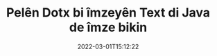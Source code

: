 ---
############################# Static ############################
layout: "auto-gen-signature"
date: 2022-03-01T15:12:22
draft: false
operation: Sign
signaturetype: Text
fileformat: Dotx
productName: Java
lang: ku
productCode: java
otherformats: pdf doc docx docm dot dotm dotx odt ott rtf xls xlsx xlsm xlsb csv ods ots xltx xltm ppt pptx pps ppsx odp otp potx potm pptm ppsm png jpg bmp gif tiff svg webp wmf
breadcrumb: Put Text signature on Dotx for Java

############################# Head ############################
head_title: "Ji bo pelê Dotx bi Java re îmzeyên elektronîkî yên nivîsê biafirînin"
head_description: "Ji bo Java Text eSignature li ser pela Dotx bi çend rêzên kodê bixin. API-ya Îmzekirina Belgeya GroupDocs bikar bînin da ku bi dehan formatên pelan îmze bikin."

############################# Header ############################
title: "Pelên Dotx bi îmzeyên Text di Java de îmze bikin"
description: "Meriv çawa Text bi çend rêzikên koda Java îmzayê zêde bike"
bg_image: "https://cms.admin.containerize.com/templates/aspose/App_Themes/V3/images/bg/header1.png"
bg_overlay: false
button:
    enable: true

############################# SubMenu ############################
submenu:
    enable: true

    left:
        img_alt: "GroupDocs.Signature for Java"
        image: "https://cms.admin.containerize.com/templates/groupdocs/images/product-logos/90x90-noborder/groupdocs-signature-java.png"
        product: "GroupDocs.Signature"
        platform: "Java"



############################# About ############################
about:
    enable: true
    title: "Derbarê GroupDocs.Signature for Java API"
    content: |
        [GroupDocs.Signature for Java](https://products.groupdocs.com/signature/java/) API-ya navdar e ji bo e-îmzakirina belgeyên dîjîtal. Îmzeyên wekî nivîs, wêne, sertîfîkayên dîjîtal, barkod, QR-kod, stamp an metadata hene. Dibe ku îmze li ser PDF, belgeyên MS Word, pirtûkên xebatê yên MS Excel, pêşandanên MS PowerPoint, pelên Adobe Photoshop û cûrbecûr formên wêneyan werin danîn. Xerîdar dikarin belgeya xwe îmze bikin û e-îmzayên ku li ser wan belgeyan hatine danîn nûve bikin, bigerin, verast bikin, jêbikin an pêşdîtin bikin. Digel vê yekê, ji bo xwerûkirina îmzeyan gelek jêhatî têne peyda kirin.
    

############################# Steps ############################
steps:
    enable: true
    title_left: "Gavên îmzekirina Dotx bi Text di Java de"
    content_left: |
        [GroupDocs.Signature for Java](https://products.groupdocs.com/signature/java/) îmzakirina belgeyên Dotx bi îmzeyên Text zû û bi hêsanî peyda dike.
        
        * Nimûneyek ji çîna îmzayê biafirîne ku pelê {{Pelformat}} pêşkêş dike ku divê wekî rêyek an herikîna bîranînê were îmzekirin
        * Dersa SignOptions destnîşan bikin û hemî daneyên daxwazkirî bicîh bikin.
        * Rêbaza Signature.Sign() vexwend ku derana pelê {{Pelformat}} an jî herikîna bîrê derbas dike

    title_right: " Pêdiviyên Sîstemê"
    content_right: |
        GroupDocs.Signature for Java li ser hemî platform û pergalên xebitandinê yên sereke têne piştgirî kirin. Berî ku hûn koda jêrîn bicîh bikin, ji kerema xwe pê ewle bibin ku we şertên jêrîn li ser pergala we hatine saz kirin.

        * Pergalên xebitandinê: Microsoft Windows, Linux, MacOS
        * Jîngehên pêşkeftinê: NetBeans, Intellij IDEA, Eclipse, etc.
        * Java runtime: J2SE 6.0 and above
        * Nûtirîn GroupDocs.Signature for Java ji [Maven](https://repository.groupdocs.com/webapp/#/artifacts/browse/tree/General/repo/com/groupdocs/groupdocs-signature) bistînin
         
    code: |
        ```java    
                
        // Set up input Dotx file
        String filePath = "input.dotx";
        // Set up output file
        String outputFilePath = "output.dotx";

        // Instantiate Signature for input file
        Signature signature = new Signature(filePath);

        //Provide sign options
        TextSignOptions options = new TextSignOptions("John Smith");

        // set signature position
        options.setLeft(50);
        options.setTop(200);

        // sign Dotx document
        SignResult result = signature.sign(outputFilePath, options);

        ```

############################# Demos ############################
demos:
    enable: true
    title: "Îmzekirina belgeyên {{Pelformat}} bi Text Demoya Zindî"
    content: |
       Naha bi serdana malpera [GroupDocs.Signature App](https://products.groupdocs.app/signature/family) pelê Dotx bi îmzeyên cihêreng îmze bikin. Demoya serhêl a belaş li benda we ye.          

############################# More Formats ############################
more_formats:
    enable: true
    title: "Îmzeyên din ên piştgirî yên Text ji bo Java"
    content: |
        "Her weha hûn dikarin {{Pelformat}} bi celebên din ên îmzayê re îmze bikin. Ji kerema xwe lîsteya jêrîn bibînin."
    format: 
       
       
back_to_top:
    enable: true
---